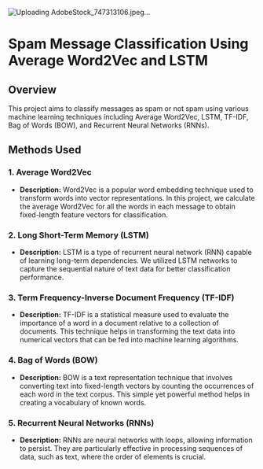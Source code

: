 ![Uploading AdobeStock_747313106.jpeg…]()
# Spam Message Classification Using Average Word2Vec and LSTM

## Overview

This project aims to classify messages as spam or not spam using various machine learning techniques including Average Word2Vec, LSTM, TF-IDF, Bag of Words (BOW), and Recurrent Neural Networks (RNNs). 

## Methods Used

### 1. Average Word2Vec
- **Description:** Word2Vec is a popular word embedding technique used to transform words into vector representations. In this project, we calculate the average Word2Vec for all the words in each message to obtain fixed-length feature vectors for classification.

### 2. Long Short-Term Memory (LSTM)
- **Description:** LSTM is a type of recurrent neural network (RNN) capable of learning long-term dependencies. We utilized LSTM networks to capture the sequential nature of text data for better classification performance.

### 3. Term Frequency-Inverse Document Frequency (TF-IDF)
- **Description:** TF-IDF is a statistical measure used to evaluate the importance of a word in a document relative to a collection of documents. This technique helps in transforming the text data into numerical vectors that can be fed into machine learning algorithms.

### 4. Bag of Words (BOW)
- **Description:** BOW is a text representation technique that involves converting text into fixed-length vectors by counting the occurrences of each word in the text corpus. This simple yet powerful method helps in creating a vocabulary of known words.

### 5. Recurrent Neural Networks (RNNs)
- **Description:** RNNs are neural networks with loops, allowing information to persist. They are particularly effective in processing sequences of data, such as text, where the order of elements is crucial.
